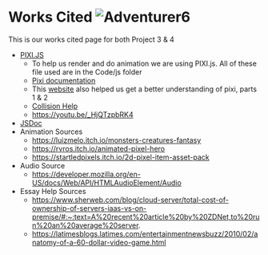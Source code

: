 # Works Cited ![Adventurer6](images/adventurer6.png)
This is our works cited page for both Project 3 & 4

* [PIXI.JS](https://www.pixijs.com/)
    * To help us render and do animation we are using PIXI.js. All of these file used are in the Code/js folder 
    * [Pixi documentation](https://pixijs.download/dev/docs/index.html)
    * This [website](https://medium.com/javascript-in-plain-english/platform-game-with-pixijs-part-1-ca2ed93c0808) also helped us get a better understanding of pixi, parts 1 & 2
    * [Collision Help](https://medium.com/javascript-in-plain-english/platform-game-with-pixijs-part-3-a44c873e895b)
    * https://youtu.be/_HjQTzpbRK4
* [JSDoc](https://jsdoc.app/)
* Animation Sources
    * https://luizmelo.itch.io/monsters-creatures-fantasy
    * https://rvros.itch.io/animated-pixel-hero
    * https://startledpixels.itch.io/2d-pixel-item-asset-pack
* Audio Source
    * https://developer.mozilla.org/en-US/docs/Web/API/HTMLAudioElement/Audio
* Essay Help Sources
    * https://www.sherweb.com/blog/cloud-server/total-cost-of-ownership-of-servers-iaas-vs-on-premise/#:~:text=A%20recent%20article%20by%20ZDNet,to%20run%20an%20average%20server.
    * https://latimesblogs.latimes.com/entertainmentnewsbuzz/2010/02/anatomy-of-a-60-dollar-video-game.html
    